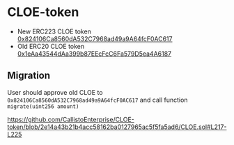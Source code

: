 # CLOE-token
- New ERC223 CLOE token [0x824106Ca8560dA532C7968ad49a9A64fcF0AC617](https://explorer.callisto.network/address/0x824106Ca8560dA532C7968ad49a9A64fcF0AC617/transactions)
- Old ERC20 CLOE token [0x1eAa43544dAa399b87EEcFcC6Fa579D5ea4A6187](https://explorer.callisto.network/address/0x1eAa43544dAa399b87EEcFcC6Fa579D5ea4A6187/transactions)

## Migration

User should approve old CLOE to `0x824106Ca8560dA532C7968ad49a9A64fcF0AC617` and call function `migrate(uint256 amount)`

https://github.com/CallistoEnterprise/CLOE-token/blob/2e14a43b21b4acc58162ba0127965ac5f5fa5ad6/CLOE.sol#L217-L225

